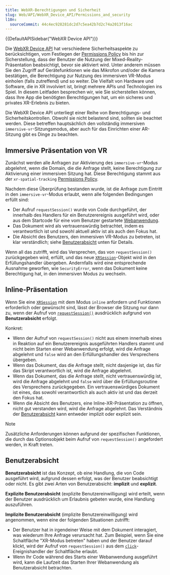 ```yaml
---
title: WebXR-Berechtigungen und Sicherheit
slug: Web/API/WebXR_Device_API/Permissions_and_security
l10n:
  sourceCommit: 44c4ec928281dc2d7c5ea42b7d2c74a2013f16ac
---
```


{{DefaultAPISidebar("WebXR Device API")}}

Die [WebXR Device API](/de/docs/Web/API/WebXR_Device_API) hat verschiedene Sicherheitsaspekte zu berücksichtigen, vom Festlegen der [Permissions Policy](/de/docs/Web/HTTP/Permissions_Policy) bis hin zur Sicherstellung, dass der Benutzer die Nutzung der Mixed-Reality-Präsentation beabsichtigt, bevor sie aktiviert wird. Unter anderem müssen Sie den Zugriff auf Gerätefunktionen wie das Mikrofon und/oder die Kamera bestätigen, die Berechtigung zur Nutzung des immersiven VR-Modus einholen (falls zutreffend) und so weiter. Die Vielfalt von Hardware und Software, die in XR involviert ist, bringt mehrere APIs und Technologien ins Spiel. In diesem Leitfaden besprechen wir, wie Sie sicherstellen können, dass Ihre App die benötigten Berechtigungen hat, um ein sicheres und privates XR-Erlebnis zu bieten.

Die WebXR Device API unterliegt einer Reihe von Berechtigungs- und Sicherheitskontrollen. Obwohl sie nicht belastend sind, sollten sie beachtet werden. Diese betreffen hauptsächlich den vollständig immersiven `immersive-vr`-Sitzungsmodus, aber auch für das Einrichten einer AR-Sitzung gibt es Dinge zu beachten.

## Immersive Präsentation von VR

Zunächst werden alle Anfragen zur Aktivierung des `immersive-vr`-Modus abgelehnt, wenn die Domain, die die Anfrage stellt, keine Berechtigung zur Aktivierung einer immersiven Sitzung hat. Diese Berechtigung stammt aus der `xr-spatial-tracking` [Permissions Policy](/de/docs/Web/HTTP/Permissions_Policy).

Nachdem diese Überprüfung bestanden wurde, ist die Anfrage zum Eintritt in den `immersive-vr`-Modus erlaubt, wenn alle folgenden Bedingungen erfüllt sind:

- Der Aufruf `requestSession()` wurde von Code durchgeführt, der innerhalb des Handlers für ein Benutzerereignis ausgeführt wird, oder aus dem Startcode für eine vom Benutzer gestartete [Webanwendung](/de/docs/Web/Progressive_web_apps).
- Das Dokument wird als vertrauenswürdig betrachtet, indem es verantwortlich ist und sowohl aktuell aktiv ist als auch den Fokus hat.
- Die Absicht des Benutzers, den immersiven VR-Modus zu betreten, ist klar verständlich; siehe [Benutzerabsicht](#benutzerabsicht) unten für Details.

Wenn all das zutrifft, wird das Versprechen, das von `requestSession()` zurückgegeben wird, erfüllt, und das neue [`XRSession`](/de/docs/Web/API/XRSession)-Objekt wird in den Erfüllungshandler übergeben. Andernfalls wird eine entsprechende Ausnahme geworfen, wie `SecurityError`, wenn das Dokument keine Berechtigung hat, in den immersiven Modus zu wechseln.

## Inline-Präsentation

Wenn Sie eine [`XRSession`](/de/docs/Web/API/XRSession) mit dem Modus `inline` anfordern und Funktionen erforderlich oder gewünscht sind, lässt der Browser die Sitzung nur dann zu, wenn der Aufruf von [`requestSession()`](/de/docs/Web/API/XRSystem/requestSession) ausdrücklich aufgrund von **Benutzerabsicht** erfolgt.

Konkret:

- Wenn der Aufruf von `requestSession()` nicht aus einem innerhalb eines in Reaktion auf ein Benutzerereignis ausgeführten Handlers stammt und nicht beim Starten einer Webanwendung erfolgt, wird die Anfrage abgelehnt und `false` wird an den Erfüllungshandler des Versprechens übergeben.
- Wenn das Dokument, das die Anfrage stellt, nicht dasjenige ist, das für das Skript verantwortlich ist, wird die Anfrage abgelehnt.
- Wenn das Dokument, das die Anfrage stellt, nicht vertrauenswürdig ist, wird die Anfrage abgelehnt und `false` wird über die Erfüllungsroutine des Versprechens zurückgegeben. Ein vertrauenswürdiges Dokument ist eines, das sowohl verantwortlich als auch aktiv ist und das derzeit den Fokus hat.
- Wenn die Absicht des Benutzers, eine Inline-XR-Präsentation zu öffnen, nicht gut verstanden wird, wird die Anfrage abgelehnt. Das Verständnis der [Benutzerabsicht](#benutzerabsicht) kann entweder implizit oder explizit sein.

> [!NOTE]
> Zusätzliche Anforderungen können aufgrund der spezifischen Funktionen, die durch das Optionsobjekt beim Aufruf von `requestSession()` angefordert werden, in Kraft treten.

## Benutzerabsicht

**Benutzerabsicht** ist das Konzept, ob eine Handlung, die von Code ausgeführt wird, aufgrund dessen erfolgt, was der Benutzer beabsichtigt oder nicht. Es gibt zwei Arten von Benutzerabsicht: **implizit** und **explizit**.

**Explizite Benutzerabsicht** (explizite Benutzereinwilligung) wird erteilt, wenn der Benutzer ausdrücklich um Erlaubnis gebeten wurde, eine Handlung auszuführen.

**Implizite Benutzerabsicht** (implizite Benutzereinwilligung) wird angenommen, wenn eine der folgenden Situationen zutrifft:

- Der Benutzer hat in irgendeiner Weise mit dem Dokument interagiert, was wiederum Ihre Anfrage verursacht hat. Zum Beispiel, wenn Sie eine Schaltfläche "XR-Modus betreten" haben und der Benutzer darauf klickt, wird der Aufruf von `requestSession()` aus dem [`click`](/de/docs/Web/API/Element/click_event)-Ereignishandler der Schaltfläche erlaubt.
- Wenn Ihr Code während des Starts einer Webanwendung ausgeführt wird, kann die Laufzeit das Starten Ihrer Webanwendung als Benutzerabsicht betrachten.
